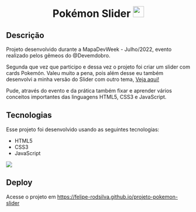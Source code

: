 <div style=display:"flex" justify-items:"center">
<h1 align="center"> Pokémon Slider
<img style="width: 30px" "height: 30px" src="https://user-images.githubusercontent.com/105990622/182053702-6da7e9a7-77dc-49cc-99c7-daf8c0ddf003.png">
</h1>
</div>

## Descrição

<p> Projeto desenvolvido durante a MapaDevWeek - Julho/2022, evento realizado pelos gêmeos do @Devemdobro.</p>

<p>
Segunda que vez que participo e dessa vez o projeto foi criar um slider com cards Pokemón. Valeu muito a pena, pois além
desse eu também desenvolvi a minha versão do Slider com outro tema, <a href="https://felipe-rodsilva.github.io/saint-seiya-slider/"> Veja aqui! </a>
</p>

<p> Pude, através do evento e da prática também fixar e aprender vários conceitos importantes das linguagens HTML5, CSS3 e JavaScript.</p>

## Tecnologias

Esse projeto foi desenvolvido usando as seguintes tecnologias:

- HTML5
- CSS3
- JavaScript

<img src="https://user-images.githubusercontent.com/105990622/182055100-5a96e038-7f01-4f1c-8836-4dc87d038f26.png">

## Deploy

Acesse o projeto em https://felipe-rodsilva.github.io/projeto-pokemon-slider


